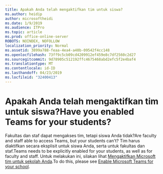 ```yaml
---
title: Apakah Anda telah mengaktifkan tim untuk siswa?
ms.author: heidip
author: microsoftheidi
ms.date: 1/9/2019
ms.audience: ITPro
ms.topic: article
ms.prod: office-online-server
ROBOTS: NOINDEX, NOFOLLOW
localization_priority: Normal
ms.assetid: 3899a788-feaa-4ea4-a40b-09542f4cc148
ms.openlocfilehash: 73ff9c5cb09cd4209912ef459e8c7df2560c2d27
ms.sourcegitcommit: 9d78905c512192ffc4675468abd2efc5f2e4baf4
ms.translationtype: MT
ms.contentlocale: id-ID
ms.lasthandoff: 04/23/2019
ms.locfileid: "32400413"
---
```

# <a name="have-you-enabled-teams-for-your-students"></a><span data-ttu-id="2065b-102">Apakah Anda telah mengaktifkan tim untuk siswa?</span><span class="sxs-lookup"><span data-stu-id="2065b-102">Have you enabled Teams for your students?</span></span>


<span data-ttu-id="2065b-103">Fakultas dan staf dapat mengakses tim, tetapi siswa Anda tidak?</span><span class="sxs-lookup"><span data-stu-id="2065b-103">Are faculty and staff able to access Teams, but your students can't?</span></span> <span data-ttu-id="2065b-104">Tim harus diaktifkan secara eksplisit untuk siswa Anda, serta untuk fakultas dan staf.</span><span class="sxs-lookup"><span data-stu-id="2065b-104">Teams needs to be explicitly enabled for your students, as well as for faculty and staff.</span></span> <span data-ttu-id="2065b-105">Untuk melakukan ini, silakan lihat [Mengaktifkan Microsoft tim untuk sekolah Anda](https://docs.microsoft.com/education/get-started/enable-microsoft-teams).</span><span class="sxs-lookup"><span data-stu-id="2065b-105">To do this, please see [Enable Microsoft Teams for your school](https://docs.microsoft.com/education/get-started/enable-microsoft-teams).</span></span>
  

